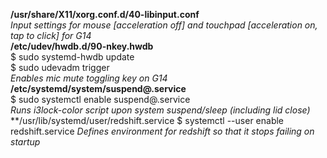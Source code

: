 **/usr/share/X11/xorg.conf.d/40-libinput.conf**  
    *Input settings for mouse [acceleration off] and touchpad [acceleration on, tap to click] for G14*  
**/etc/udev/hwdb.d/90-nkey.hwdb**  
    $ sudo systemd-hwdb update  
    $ sudo udevadm trigger  
    *Enables mic mute toggling key on G14*  
**/etc/systemd/system/suspend@.service**  
    $ sudo systemctl enable suspend@<user>.service  
    *Runs i3lock-color script upon system suspend/sleep (including lid close)*  
**/usr/lib/systemd/user/redshift.service
    $ systemctl --user enable redshift.service
    *Defines environment for redshift so that it stops failing on startup*
